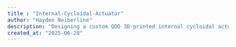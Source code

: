 ```yaml
---
title : "Internal-Cycloidal-Actuator"
author: "Hayden Neiberline"
description: "Designing a custom QDD 3D-printed internal cycloidal actuator with custom ESC"
created_at: "2025-06-28"
---
```

